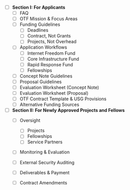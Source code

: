 * [ ] **Section I: For Applicants**
  * [ ] FAQ
  * [ ] OTF Mission & Focus Areas
  * [ ] Funding Guidelines
    * [ ] Deadlines
    * [ ] Contract, Not Grants
    * [ ] Projects, Not Overhead
  * [ ] Application Workflows
    * [ ] Internet Freedom Fund
    * [ ] Core Infrastructure Fund
    * [ ] Rapid Response Fund
    * [ ] Fellowships
  * [ ] Concept Note Guidelines
  * [ ] Proposal Guidelines
  * [ ] Evaluation Worksheet \(Concept Note\)
  * [ ] Evaluation Worksheet \(Proposal\)
  * [ ] OTF Contract Template & USG Provisions
  * [ ] Alternative Funding Sources
* [ ] **Section II: For Newly Approved Projects and Fellows**
  * [ ] Oversight
    * [ ] Projects
    * [ ] Fellowships
    * [ ] Service Partners 
  * [ ] Monitoring & Evaluation
  * [ ] External Security Auditing
  * [ ] Deliverables & Payment
  * [ ] Contract Amendments 



